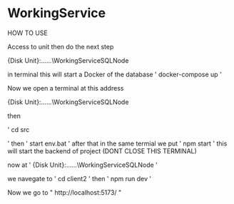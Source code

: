 # WorkingService


HOW TO USE

Access to unit then do the next step

{Disk Unit}:\..\..\..\WorkingServiceSQLNode 

in terminal
this will start a Docker of the database
'
docker-compose up
'

Now we open a terminal at this address

{Disk Unit}:\..\..\..\WorkingServiceSQLNode 

then

'
cd src

'
then
'
start env.bat
'
after that in the same termial we put
'
npm start
'
this will start the backend of project   (DONT CLOSE THIS TERMINAL)

now at
'
{Disk Unit}:\..\..\..\WorkingServiceSQLNode 
'

we navegate to 
'
cd client2
'
then 
'
npm run dev
'

Now we go to 
"
http://localhost:5173/
"